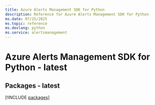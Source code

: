 ```yaml
---
title: Azure Alerts Management SDK for Python
description: Reference for Azure Alerts Management SDK for Python
ms.date: 07/15/2025
ms.topic: reference
ms.devlang: python
ms.service: alertsmanagement
---
```

# Azure Alerts Management SDK for Python - latest
## Packages - latest
[!INCLUDE [packages](alerts-management-index.md)]